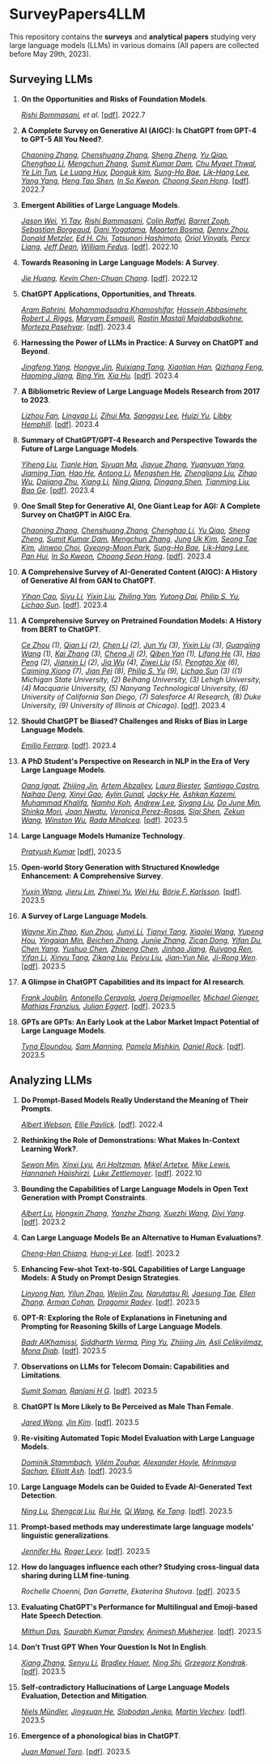 # SurveyPapers4LLM

This repository contains the **surveys** and **analytical papers** studying very large language models (LLMs) in various domains (All papers are collected before May 29th, 2023).



## Surveying LLMs

1. **On the Opportunities and Risks of Foundation Models**. 

   *[Rishi Bommasani](https://arxiv.org/search/cs?searchtype=author&query=Bommasani%2C+R), et al*. [[pdf](https://arxiv.org/pdf/2108.07258)]. 2022.7

2. **A Complete Survey on Generative AI (AIGC): Is ChatGPT from GPT-4 to GPT-5 All You Need?**. 

   *[Chaoning Zhang](https://arxiv.org/search/cs?searchtype=author&query=Zhang%2C+C), [Chenshuang Zhang](https://arxiv.org/search/cs?searchtype=author&query=Zhang%2C+C), [Sheng Zheng](https://arxiv.org/search/cs?searchtype=author&query=Zheng%2C+S), [Yu Qiao](https://arxiv.org/search/cs?searchtype=author&query=Qiao%2C+Y), [Chenghao Li](https://arxiv.org/search/cs?searchtype=author&query=Li%2C+C), [Mengchun Zhang](https://arxiv.org/search/cs?searchtype=author&query=Zhang%2C+M), [Sumit Kumar Dam](https://arxiv.org/search/cs?searchtype=author&query=Dam%2C+S+K), [Chu Myaet Thwal](https://arxiv.org/search/cs?searchtype=author&query=Thwal%2C+C+M), [Ye Lin Tun](https://arxiv.org/search/cs?searchtype=author&query=Tun%2C+Y+L), [Le Luang Huy](https://arxiv.org/search/cs?searchtype=author&query=Huy%2C+L+L), [Donguk kim](https://arxiv.org/search/cs?searchtype=author&query=kim%2C+D), [Sung-Ho Bae](https://arxiv.org/search/cs?searchtype=author&query=Bae%2C+S), [Lik-Hang Lee](https://arxiv.org/search/cs?searchtype=author&query=Lee%2C+L), [Yang Yang](https://arxiv.org/search/cs?searchtype=author&query=Yang%2C+Y), [Heng Tao Shen](https://arxiv.org/search/cs?searchtype=author&query=Shen%2C+H+T), [In So Kweon](https://arxiv.org/search/cs?searchtype=author&query=Kweon%2C+I+S), [Choong Seon Hong](https://arxiv.org/search/cs?searchtype=author&query=Hong%2C+C+S)*. [[pdf](https://arxiv.org/pdf/2303.11717)]. 2022.7

3. **Emergent Abilities of Large Language Models**. 

   *[Jason Wei](https://arxiv.org/search/cs?searchtype=author&query=Wei%2C+J), [Yi Tay](https://arxiv.org/search/cs?searchtype=author&query=Tay%2C+Y), [Rishi Bommasani](https://arxiv.org/search/cs?searchtype=author&query=Bommasani%2C+R), [Colin Raffel](https://arxiv.org/search/cs?searchtype=author&query=Raffel%2C+C), [Barret Zoph](https://arxiv.org/search/cs?searchtype=author&query=Zoph%2C+B), [Sebastian Borgeaud](https://arxiv.org/search/cs?searchtype=author&query=Borgeaud%2C+S), [Dani Yogatama](https://arxiv.org/search/cs?searchtype=author&query=Yogatama%2C+D), [Maarten Bosma](https://arxiv.org/search/cs?searchtype=author&query=Bosma%2C+M), [Denny Zhou](https://arxiv.org/search/cs?searchtype=author&query=Zhou%2C+D), [Donald Metzler](https://arxiv.org/search/cs?searchtype=author&query=Metzler%2C+D), [Ed H. Chi](https://arxiv.org/search/cs?searchtype=author&query=Chi%2C+E+H), [Tatsunori Hashimoto](https://arxiv.org/search/cs?searchtype=author&query=Hashimoto%2C+T), [Oriol Vinyals](https://arxiv.org/search/cs?searchtype=author&query=Vinyals%2C+O), [Percy Liang](https://arxiv.org/search/cs?searchtype=author&query=Liang%2C+P), [Jeff Dean](https://arxiv.org/search/cs?searchtype=author&query=Dean%2C+J), [William Fedus](https://arxiv.org/search/cs?searchtype=author&query=Fedus%2C+W)*. [[pdf](https://arxiv.org/pdf/2206.07682)]. 2022.10

4. **Towards Reasoning in Large Language Models: A Survey**.

   *[Jie Huang](https://arxiv.org/search/cs?searchtype=author&query=Huang%2C+J), [Kevin Chen-Chuan Chang](https://arxiv.org/search/cs?searchtype=author&query=Chang%2C+K+C)*. [[pdf](https://arxiv.org/pdf/2212.10403)]. 2022.12

5. **ChatGPT Applications, Opportunities, and Threats**.

   *[Aram Bahrini](https://arxiv.org/search/cs?searchtype=author&query=Bahrini%2C+A), [Mohammadsadra Khamoshifar](https://arxiv.org/search/cs?searchtype=author&query=Khamoshifar%2C+M), [Hossein Abbasimehr](https://arxiv.org/search/cs?searchtype=author&query=Abbasimehr%2C+H), [Robert J. Riggs](https://arxiv.org/search/cs?searchtype=author&query=Riggs%2C+R+J), [Maryam Esmaeili](https://arxiv.org/search/cs?searchtype=author&query=Esmaeili%2C+M), [Rastin Mastali Majdabadkohne](https://arxiv.org/search/cs?searchtype=author&query=Majdabadkohne%2C+R+M), [Morteza Pasehvar](https://arxiv.org/search/cs?searchtype=author&query=Pasehvar%2C+M)*.  [[pdf](https://arxiv.org/pdf/2304.09103)]. 2023.4

6. **Harnessing the Power of LLMs in Practice: A Survey on ChatGPT and Beyond**.

   *[Jingfeng Yang](https://arxiv.org/search/cs?searchtype=author&query=Yang%2C+J), [Hongye Jin](https://arxiv.org/search/cs?searchtype=author&query=Jin%2C+H), [Ruixiang Tang](https://arxiv.org/search/cs?searchtype=author&query=Tang%2C+R), [Xiaotian Han](https://arxiv.org/search/cs?searchtype=author&query=Han%2C+X), [Qizhang Feng](https://arxiv.org/search/cs?searchtype=author&query=Feng%2C+Q), [Haoming Jiang](https://arxiv.org/search/cs?searchtype=author&query=Jiang%2C+H), [Bing Yin](https://arxiv.org/search/cs?searchtype=author&query=Yin%2C+B), [Xia Hu](https://arxiv.org/search/cs?searchtype=author&query=Hu%2C+X).*  [[pdf](https://arxiv.org/pdf/2304.13712)]. 2023.4

7. **A Bibliometric Review of Large Language Models Research from 2017 to 2023**.

   *[Lizhou Fan](https://arxiv.org/search/cs?searchtype=author&query=Fan%2C+L), [Lingyao Li](https://arxiv.org/search/cs?searchtype=author&query=Li%2C+L), [Zihui Ma](https://arxiv.org/search/cs?searchtype=author&query=Ma%2C+Z), [Sanggyu Lee](https://arxiv.org/search/cs?searchtype=author&query=Lee%2C+S), [Huizi Yu](https://arxiv.org/search/cs?searchtype=author&query=Yu%2C+H), [Libby Hemphill](https://arxiv.org/search/cs?searchtype=author&query=Hemphill%2C+L)*. [[pdf](https://arxiv.org/pdf/2304.02020)]. 2023.4

8. **Summary of ChatGPT/GPT-4 Research and Perspective Towards the Future of Large Language Models**.

   *[Yiheng Liu](https://arxiv.org/search/cs?searchtype=author&query=Liu%2C+Y), [Tianle Han](https://arxiv.org/search/cs?searchtype=author&query=Han%2C+T), [Siyuan Ma](https://arxiv.org/search/cs?searchtype=author&query=Ma%2C+S), [Jiayue Zhang](https://arxiv.org/search/cs?searchtype=author&query=Zhang%2C+J), [Yuanyuan Yang](https://arxiv.org/search/cs?searchtype=author&query=Yang%2C+Y), [Jiaming Tian](https://arxiv.org/search/cs?searchtype=author&query=Tian%2C+J), [Hao He](https://arxiv.org/search/cs?searchtype=author&query=He%2C+H), [Antong Li](https://arxiv.org/search/cs?searchtype=author&query=Li%2C+A), [Mengshen He](https://arxiv.org/search/cs?searchtype=author&query=He%2C+M), [Zhengliang Liu](https://arxiv.org/search/cs?searchtype=author&query=Liu%2C+Z), [Zihao Wu](https://arxiv.org/search/cs?searchtype=author&query=Wu%2C+Z), [Dajiang Zhu](https://arxiv.org/search/cs?searchtype=author&query=Zhu%2C+D), [Xiang Li](https://arxiv.org/search/cs?searchtype=author&query=Li%2C+X), [Ning Qiang](https://arxiv.org/search/cs?searchtype=author&query=Qiang%2C+N), [Dingang Shen](https://arxiv.org/search/cs?searchtype=author&query=Shen%2C+D), [Tianming Liu](https://arxiv.org/search/cs?searchtype=author&query=Liu%2C+T), [Bao Ge](https://arxiv.org/search/cs?searchtype=author&query=Ge%2C+B)*. [[pdf](https://arxiv.org/pdf/2304.01852)]. 2023.4

9. **One Small Step for Generative AI, One Giant Leap for AGI: A Complete Survey on ChatGPT in AIGC Era**.

   *[Chaoning Zhang](https://arxiv.org/search/cs?searchtype=author&query=Zhang%2C+C), [Chenshuang Zhang](https://arxiv.org/search/cs?searchtype=author&query=Zhang%2C+C), [Chenghao Li](https://arxiv.org/search/cs?searchtype=author&query=Li%2C+C), [Yu Qiao](https://arxiv.org/search/cs?searchtype=author&query=Qiao%2C+Y), [Sheng Zheng](https://arxiv.org/search/cs?searchtype=author&query=Zheng%2C+S), [Sumit Kumar Dam](https://arxiv.org/search/cs?searchtype=author&query=Dam%2C+S+K), [Mengchun Zhang](https://arxiv.org/search/cs?searchtype=author&query=Zhang%2C+M), [Jung Uk Kim](https://arxiv.org/search/cs?searchtype=author&query=Kim%2C+J+U), [Seong Tae Kim](https://arxiv.org/search/cs?searchtype=author&query=Kim%2C+S+T), [Jinwoo Choi](https://arxiv.org/search/cs?searchtype=author&query=Choi%2C+J), [Gyeong-Moon Park](https://arxiv.org/search/cs?searchtype=author&query=Park%2C+G), [Sung-Ho Bae](https://arxiv.org/search/cs?searchtype=author&query=Bae%2C+S), [Lik-Hang Lee](https://arxiv.org/search/cs?searchtype=author&query=Lee%2C+L), [Pan Hui](https://arxiv.org/search/cs?searchtype=author&query=Hui%2C+P), [In So Kweon](https://arxiv.org/search/cs?searchtype=author&query=Kweon%2C+I+S), [Choong Seon Hong](https://arxiv.org/search/cs?searchtype=author&query=Hong%2C+C+S)*. [[pdf](https://arxiv.org/pdf/2304.06488)]. 2023.4

10. **A Comprehensive Survey of AI-Generated Content (AIGC): A History of Generative AI from GAN to ChatGPT**. 

    *[Yihan Cao](https://arxiv.org/search/cs?searchtype=author&query=Cao%2C+Y), [Siyu Li](https://arxiv.org/search/cs?searchtype=author&query=Li%2C+S), [Yixin Liu](https://arxiv.org/search/cs?searchtype=author&query=Liu%2C+Y), [Zhiling Yan](https://arxiv.org/search/cs?searchtype=author&query=Yan%2C+Z), [Yutong Dai](https://arxiv.org/search/cs?searchtype=author&query=Dai%2C+Y), [Philip S. Yu](https://arxiv.org/search/cs?searchtype=author&query=Yu%2C+P+S), [Lichao Sun](https://arxiv.org/search/cs?searchtype=author&query=Sun%2C+L)*. [[pdf](https://arxiv.org/pdf/2303.04226)]. 2023.4

11. **A Comprehensive Survey on Pretrained Foundation Models: A History from BERT to ChatGPT**. 

    *[Ce Zhou](https://arxiv.org/search/cs?searchtype=author&query=Zhou%2C+C) (1), [Qian Li](https://arxiv.org/search/cs?searchtype=author&query=Li%2C+Q) (2), [Chen Li](https://arxiv.org/search/cs?searchtype=author&query=Li%2C+C) (2), [Jun Yu](https://arxiv.org/search/cs?searchtype=author&query=Yu%2C+J) (3), [Yixin Liu](https://arxiv.org/search/cs?searchtype=author&query=Liu%2C+Y) (3), [Guangjing Wang](https://arxiv.org/search/cs?searchtype=author&query=Wang%2C+G) (1), [Kai Zhang](https://arxiv.org/search/cs?searchtype=author&query=Zhang%2C+K) (3), [Cheng Ji](https://arxiv.org/search/cs?searchtype=author&query=Ji%2C+C) (2), [Qiben Yan](https://arxiv.org/search/cs?searchtype=author&query=Yan%2C+Q) (1), [Lifang He](https://arxiv.org/search/cs?searchtype=author&query=He%2C+L) (3), [Hao Peng](https://arxiv.org/search/cs?searchtype=author&query=Peng%2C+H) (2), [Jianxin Li](https://arxiv.org/search/cs?searchtype=author&query=Li%2C+J) (2), [Jia Wu](https://arxiv.org/search/cs?searchtype=author&query=Wu%2C+J) (4), [Ziwei Liu](https://arxiv.org/search/cs?searchtype=author&query=Liu%2C+Z) (5), [Pengtao Xie](https://arxiv.org/search/cs?searchtype=author&query=Xie%2C+P) (6), [Caiming Xiong](https://arxiv.org/search/cs?searchtype=author&query=Xiong%2C+C) (7), [Jian Pei](https://arxiv.org/search/cs?searchtype=author&query=Pei%2C+J) (8), [Philip S. Yu](https://arxiv.org/search/cs?searchtype=author&query=Yu%2C+P+S) (9), [Lichao Sun](https://arxiv.org/search/cs?searchtype=author&query=Sun%2C+L) (3) ((1) Michigan State University, (2) Beihang University, (3) Lehigh University, (4) Macquarie University, (5) Nanyang Technological University, (6) University of California San Diego, (7) Salesforce AI Research, (8) Duke University, (9) University of Illinois at Chicago)*. [[pdf](https://arxiv.org/pdf/2302.09419)]. 2023.4

12. **Should ChatGPT be Biased? Challenges and Risks of Bias in Large Language Models**.

    *[Emilio Ferrara](https://arxiv.org/search/cs?searchtype=author&query=Ferrara%2C+E)*. [[pdf](https://arxiv.org/pdf/2304.03738)]. 2023.4

13. **A PhD Student's Perspective on Research in NLP in the Era of Very Large Language Models**.

    *[Oana Ignat](https://arxiv.org/search/cs?searchtype=author&query=Ignat%2C+O), [Zhijing Jin](https://arxiv.org/search/cs?searchtype=author&query=Jin%2C+Z), [Artem Abzaliev](https://arxiv.org/search/cs?searchtype=author&query=Abzaliev%2C+A), [Laura Biester](https://arxiv.org/search/cs?searchtype=author&query=Biester%2C+L), [Santiago Castro](https://arxiv.org/search/cs?searchtype=author&query=Castro%2C+S), [Naihao Deng](https://arxiv.org/search/cs?searchtype=author&query=Deng%2C+N), [Xinyi Gao](https://arxiv.org/search/cs?searchtype=author&query=Gao%2C+X), [Aylin Gunal](https://arxiv.org/search/cs?searchtype=author&query=Gunal%2C+A), [Jacky He](https://arxiv.org/search/cs?searchtype=author&query=He%2C+J), [Ashkan Kazemi](https://arxiv.org/search/cs?searchtype=author&query=Kazemi%2C+A), [Muhammad Khalifa](https://arxiv.org/search/cs?searchtype=author&query=Khalifa%2C+M), [Namho Koh](https://arxiv.org/search/cs?searchtype=author&query=Koh%2C+N), [Andrew Lee](https://arxiv.org/search/cs?searchtype=author&query=Lee%2C+A), [Siyang Liu](https://arxiv.org/search/cs?searchtype=author&query=Liu%2C+S), [Do June Min](https://arxiv.org/search/cs?searchtype=author&query=Min%2C+D+J), [Shinka Mori](https://arxiv.org/search/cs?searchtype=author&query=Mori%2C+S), [Joan Nwatu](https://arxiv.org/search/cs?searchtype=author&query=Nwatu%2C+J), [Veronica Perez-Rosas](https://arxiv.org/search/cs?searchtype=author&query=Perez-Rosas%2C+V), [Siqi Shen](https://arxiv.org/search/cs?searchtype=author&query=Shen%2C+S), [Zekun Wang](https://arxiv.org/search/cs?searchtype=author&query=Wang%2C+Z), [Winston Wu](https://arxiv.org/search/cs?searchtype=author&query=Wu%2C+W), [Rada Mihalcea](https://arxiv.org/search/cs?searchtype=author&query=Mihalcea%2C+R).* [[pdf](https://arxiv.org/pdf/2305.12544)]. 2023.5

14. **Large Language Models Humanize Technology**.

    *[Pratyush Kumar](https://arxiv.org/search/cs?searchtype=author&query=Kumar%2C+P)* [[pdf](https://arxiv.org/pdf/2305.05576)], 2023.5

15. **Open-world Story Generation with Structured Knowledge Enhancement: A Comprehensive Survey**.

    *[Yuxin Wang](https://arxiv.org/search/cs?searchtype=author&query=Wang%2C+Y), [Jieru Lin](https://arxiv.org/search/cs?searchtype=author&query=Lin%2C+J), [Zhiwei Yu](https://arxiv.org/search/cs?searchtype=author&query=Yu%2C+Z), [Wei Hu](https://arxiv.org/search/cs?searchtype=author&query=Hu%2C+W), [Börje F. Karlsson](https://arxiv.org/search/cs?searchtype=author&query=Karlsson%2C+B+F).* [[pdf](https://arxiv.org/pdf/2212.04634)]. 2023.5

16. **A Survey of Large Language Models**.

    *[Wayne Xin Zhao](https://arxiv.org/search/cs?searchtype=author&query=Zhao%2C+W+X), [Kun Zhou](https://arxiv.org/search/cs?searchtype=author&query=Zhou%2C+K), [Junyi Li](https://arxiv.org/search/cs?searchtype=author&query=Li%2C+J), [Tianyi Tang](https://arxiv.org/search/cs?searchtype=author&query=Tang%2C+T), [Xiaolei Wang](https://arxiv.org/search/cs?searchtype=author&query=Wang%2C+X), [Yupeng Hou](https://arxiv.org/search/cs?searchtype=author&query=Hou%2C+Y), [Yingqian Min](https://arxiv.org/search/cs?searchtype=author&query=Min%2C+Y), [Beichen Zhang](https://arxiv.org/search/cs?searchtype=author&query=Zhang%2C+B), [Junjie Zhang](https://arxiv.org/search/cs?searchtype=author&query=Zhang%2C+J), [Zican Dong](https://arxiv.org/search/cs?searchtype=author&query=Dong%2C+Z), [Yifan Du](https://arxiv.org/search/cs?searchtype=author&query=Du%2C+Y), [Chen Yang](https://arxiv.org/search/cs?searchtype=author&query=Yang%2C+C), [Yushuo Chen](https://arxiv.org/search/cs?searchtype=author&query=Chen%2C+Y), [Zhipeng Chen](https://arxiv.org/search/cs?searchtype=author&query=Chen%2C+Z), [Jinhao Jiang](https://arxiv.org/search/cs?searchtype=author&query=Jiang%2C+J), [Ruiyang Ren](https://arxiv.org/search/cs?searchtype=author&query=Ren%2C+R), [Yifan Li](https://arxiv.org/search/cs?searchtype=author&query=Li%2C+Y), [Xinyu Tang](https://arxiv.org/search/cs?searchtype=author&query=Tang%2C+X), [Zikang Liu](https://arxiv.org/search/cs?searchtype=author&query=Liu%2C+Z), [Peiyu Liu](https://arxiv.org/search/cs?searchtype=author&query=Liu%2C+P), [Jian-Yun Nie](https://arxiv.org/search/cs?searchtype=author&query=Nie%2C+J), [Ji-Rong Wen](https://arxiv.org/search/cs?searchtype=author&query=Wen%2C+J).* [[pdf](https://arxiv.org/pdf/2303.18223)]. 2023.5

17. **A Glimpse in ChatGPT Capabilities and its impact for AI research**. 

    *[Frank Joublin](https://arxiv.org/search/cs?searchtype=author&query=Joublin%2C+F), [Antonello Ceravola](https://arxiv.org/search/cs?searchtype=author&query=Ceravola%2C+A), [Joerg Deigmoeller](https://arxiv.org/search/cs?searchtype=author&query=Deigmoeller%2C+J), [Michael Gienger](https://arxiv.org/search/cs?searchtype=author&query=Gienger%2C+M), [Mathias Franzius](https://arxiv.org/search/cs?searchtype=author&query=Franzius%2C+M), [Julian Eggert](https://arxiv.org/search/cs?searchtype=author&query=Eggert%2C+J)*. [[pdf](https://arxiv.org/pdf/2206.07682)]. 2023.5

18. **GPTs are GPTs: An Early Look at the Labor Market Impact Potential of Large Language Models**. 

    *[Tyna Eloundou](https://arxiv.org/search/econ?searchtype=author&query=Eloundou%2C+T), [Sam Manning](https://arxiv.org/search/econ?searchtype=author&query=Manning%2C+S), [Pamela Mishkin](https://arxiv.org/search/econ?searchtype=author&query=Mishkin%2C+P), [Daniel Rock](https://arxiv.org/search/econ?searchtype=author&query=Rock%2C+D)*. [[pdf](https://arxiv.org/pdf/2303.10130)]. 2023.5

    

## Analyzing LLMs

1. **Do Prompt-Based Models Really Understand the Meaning of Their Prompts**.

   *[Albert Webson](https://arxiv.org/search/cs?searchtype=author&query=Webson%2C+A), [Ellie Pavlick](https://arxiv.org/search/cs?searchtype=author&query=Pavlick%2C+E)*. [[pdf](https://arxiv.org/pdf/2109.01247)]. 2022.4

2. **Rethinking the Role of Demonstrations: What Makes In-Context Learning Work?**.

   *[Sewon Min](https://arxiv.org/search/cs?searchtype=author&query=Min%2C+S), [Xinxi Lyu](https://arxiv.org/search/cs?searchtype=author&query=Lyu%2C+X), [Ari Holtzman](https://arxiv.org/search/cs?searchtype=author&query=Holtzman%2C+A), [Mikel Artetxe](https://arxiv.org/search/cs?searchtype=author&query=Artetxe%2C+M), [Mike Lewis](https://arxiv.org/search/cs?searchtype=author&query=Lewis%2C+M), [Hannaneh Hajishirzi](https://arxiv.org/search/cs?searchtype=author&query=Hajishirzi%2C+H), [Luke Zettlemoyer](https://arxiv.org/search/cs?searchtype=author&query=Zettlemoyer%2C+L)*. [[pdf](https://arxiv.org/pdf/2202.12837)]. 2022.10

3. **Bounding the Capabilities of Large Language Models in Open Text Generation with Prompt Constraints**.

   *[Albert Lu](https://arxiv.org/search/cs?searchtype=author&query=Lu%2C+A), [Hongxin Zhang](https://arxiv.org/search/cs?searchtype=author&query=Zhang%2C+H), [Yanzhe Zhang](https://arxiv.org/search/cs?searchtype=author&query=Zhang%2C+Y), [Xuezhi Wang](https://arxiv.org/search/cs?searchtype=author&query=Wang%2C+X), [Diyi Yang](https://arxiv.org/search/cs?searchtype=author&query=Yang%2C+D)*. [[pdf](https://arxiv.org/pdf/2302.09185)]. 2023.2

4. **Can Large Language Models Be an Alternative to Human Evaluations?**.

   *[Cheng-Han Chiang](https://arxiv.org/search/cs?searchtype=author&query=Chiang%2C+C), [Hung-yi Lee](https://arxiv.org/search/cs?searchtype=author&query=Lee%2C+H)*. [[pdf](https://arxiv.org/pdf/2305.01937)]. 2023.2

5. **Enhancing Few-shot Text-to-SQL Capabilities of Large Language Models: A Study on Prompt Design Strategies**.

   *[Linyong Nan](https://arxiv.org/search/cs?searchtype=author&query=Nan%2C+L), [Yilun Zhao](https://arxiv.org/search/cs?searchtype=author&query=Zhao%2C+Y), [Weijin Zou](https://arxiv.org/search/cs?searchtype=author&query=Zou%2C+W), [Narutatsu Ri](https://arxiv.org/search/cs?searchtype=author&query=Ri%2C+N), [Jaesung Tae](https://arxiv.org/search/cs?searchtype=author&query=Tae%2C+J), [Ellen Zhang](https://arxiv.org/search/cs?searchtype=author&query=Zhang%2C+E), [Arman Cohan](https://arxiv.org/search/cs?searchtype=author&query=Cohan%2C+A), [Dragomir Radev](https://arxiv.org/search/cs?searchtype=author&query=Radev%2C+D)*. [[pdf](https://arxiv.org/pdf/2305.12586)]. 2023.5

6. **OPT-R: Exploring the Role of Explanations in Finetuning and Prompting for Reasoning Skills of Large Language Models**.

   *[Badr AlKhamissi](https://arxiv.org/search/cs?searchtype=author&query=AlKhamissi%2C+B), [Siddharth Verma](https://arxiv.org/search/cs?searchtype=author&query=Verma%2C+S), [Ping Yu](https://arxiv.org/search/cs?searchtype=author&query=Yu%2C+P), [Zhijing Jin](https://arxiv.org/search/cs?searchtype=author&query=Jin%2C+Z), [Asli Celikyilmaz](https://arxiv.org/search/cs?searchtype=author&query=Celikyilmaz%2C+A), [Mona Diab](https://arxiv.org/search/cs?searchtype=author&query=Diab%2C+M)*. [[pdf](https://arxiv.org/pdf/2305.12001)]. 2023.5

7. **Observations on LLMs for Telecom Domain: Capabilities and Limitations**.

   *[Sumit Soman](https://arxiv.org/search/cs?searchtype=author&query=Soman%2C+S), [Ranjani H G](https://arxiv.org/search/cs?searchtype=author&query=G%2C+R+H)*. [[pdf](https://arxiv.org/pdf/2305.13102)]. 2023.5

8. **ChatGPT Is More Likely to Be Perceived as Male Than Female**.

   *[Jared Wong](https://arxiv.org/search/cs?searchtype=author&query=Wong%2C+J), [Jin Kim](https://arxiv.org/search/cs?searchtype=author&query=Kim%2C+J)*. [[pdf](https://arxiv.org/pdf/2305.12564)]. 2023.5

9. **Re-visiting Automated Topic Model Evaluation with Large Language Models**.

   *[Dominik Stammbach](https://arxiv.org/search/cs?searchtype=author&query=Stammbach%2C+D), [Vilém Zouhar](https://arxiv.org/search/cs?searchtype=author&query=Zouhar%2C+V), [Alexander Hoyle](https://arxiv.org/search/cs?searchtype=author&query=Hoyle%2C+A), [Mrinmaya Sachan](https://arxiv.org/search/cs?searchtype=author&query=Sachan%2C+M), [Elliott Ash](https://arxiv.org/search/cs?searchtype=author&query=Ash%2C+E)*. [[pdf](https://arxiv.org/pdf/2305.12152)]. 2023.5

10. **Large Language Models can be Guided to Evade AI-Generated Text Detection**.

    *[Ning Lu](https://arxiv.org/search/cs?searchtype=author&query=Lu%2C+N), [Shengcai Liu](https://arxiv.org/search/cs?searchtype=author&query=Liu%2C+S), [Rui He](https://arxiv.org/search/cs?searchtype=author&query=He%2C+R), [Qi Wang](https://arxiv.org/search/cs?searchtype=author&query=Wang%2C+Q), [Ke Tang](https://arxiv.org/search/cs?searchtype=author&query=Tang%2C+K)*. [[pdf](https://arxiv.org/pdf/2305.10847)]. 2023.5

11. **Prompt-based methods may underestimate large language models' linguistic generalizations**.

    *[Jennifer Hu](https://arxiv.org/search/cs?searchtype=author&query=Hu%2C+J), [Roger Levy](https://arxiv.org/search/cs?searchtype=author&query=Levy%2C+R)*. [[pdf](https://arxiv.org/pdf/2305.13264)]. 2023.5

12. **How do languages influence each other? Studying cross-lingual data sharing during LLM fine-tuning**.

    *Rochelle Choenni, Dan Garrette, Ekaterina Shutova*. [[pdf](https://arxiv.org/pdf/2305.13286)]. 2023.5

13. **Evaluating ChatGPT's Performance for Multilingual and Emoji-based Hate Speech Detection**.

    *[Mithun Das](https://arxiv.org/search/cs?searchtype=author&query=Das%2C+M), [Saurabh Kumar Pandey](https://arxiv.org/search/cs?searchtype=author&query=Pandey%2C+S+K), [Animesh Mukherjee](https://arxiv.org/search/cs?searchtype=author&query=Mukherjee%2C+A)*. [[pdf](https://arxiv.org/pdf/2305.13276)]. 2023.5

14. **Don’t Trust GPT When Your Question Is Not In English**.

    *[Xiang Zhang](https://arxiv.org/search/cs?searchtype=author&query=Zhang%2C+X), [Senyu Li](https://arxiv.org/search/cs?searchtype=author&query=Li%2C+S), [Bradley Hauer](https://arxiv.org/search/cs?searchtype=author&query=Hauer%2C+B), [Ning Shi](https://arxiv.org/search/cs?searchtype=author&query=Shi%2C+N), [Grzegorz Kondrak](https://arxiv.org/search/cs?searchtype=author&query=Kondrak%2C+G)*. [[pdf](https://arxiv.org/abs/2305.16339)]. 2023.5

15. **Self-contradictory Hallucinations of Large Language Models Evaluation, Detection and Mitigation**.

    *[Niels Mündler](http://export.arxiv.org/find/cs/1/au:+Mundler_N/0/1/0/all/0/1), [Jingxuan He](http://export.arxiv.org/find/cs/1/au:+He_J/0/1/0/all/0/1), [Slobodan Jenko](http://export.arxiv.org/find/cs/1/au:+Jenko_S/0/1/0/all/0/1), [Martin Vechev](http://export.arxiv.org/find/cs/1/au:+Vechev_M/0/1/0/all/0/1)*. [[pdf](http://export.arxiv.org/abs/2305.15852v1)]. 2023.5

16. **Emergence of a phonological bias in ChatGPT**.

    *[Juan Manuel Toro](https://arxiv.org/search/cs?searchtype=author&query=Toro%2C+J+M)*. [[pdf](https://arxiv.org/abs/2305.15929)]. 2023.5

